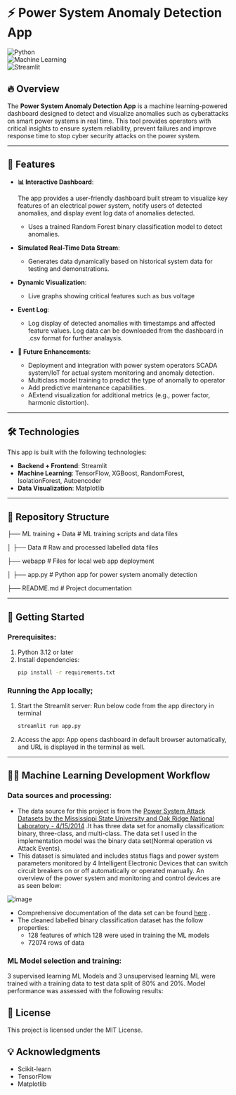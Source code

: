 # ⚡ Power System Anomaly Detection App

![Python](https://img.shields.io/badge/Python-3.12%2B-blue)  
![Machine Learning](https://img.shields.io/badge/Machine%20Learning-TensorFlow%2C%20RandomForest%2C%20SupportVectorMachine%2C%20Autoencoder-orange)  
![Streamlit](https://img.shields.io/badge/Streamlit+-success)  



## 🔥 Overview

The **Power System Anomaly Detection App** is a machine learning-powered dashboard designed to detect and visualize anomalies such as cyberattacks on smart power systems in real time. This tool provides operators with critical insights to ensure system reliability, prevent failures and improve response time to stop cyber security attacks on the power system.

---

## 🚀 Features
- **📊 Interactive Dashboard**:
  
  The app provides a user-friendly dashboard built stream to visualize key features of an electrical power system, notify users of detected anomalies, and display event log data of anomalies detected.
  - Uses a trained Random Forest binary classification model to detect anomalies.  
- **Simulated Real-Time Data Stream**:
  - Generates data dynamically based on historical system data for testing and demonstrations.
- **Dynamic Visualization**:
  - Live graphs showing critical features such as bus voltage  
- **Event Log**:
  - Log display of detected anomalies with timestamps and affected feature values. Log data can be downloaded from the dashboard in .csv format for further analaysis. 
- **🌟 Future Enhancements**:
  - Deployment and integration with power system operators SCADA system/IoT for actual system monitoring and anomaly detection.
  - Multiclass model training to predict the type of anomally to operator
  - Add predictive maintenance capabilities.
  - AExtend visualization for additional metrics (e.g., power factor, harmonic distortion).

---

## 🛠️ Technologies

This app is built with the following technologies:

- **Backend + Frontend**: Streamlit
- **Machine Learning**: TensorFlow, XGBoost, RandomForest, IsolationForest, Autoencoder
- **Data Visualization**: Matplotlib

---

## 📂 Repository Structure

├── ML training + Data        # ML training scripts and data files

│   ├── Data                  # Raw and processed labelled data files


├── webapp                    # Files for local web app deployment

│   ├── app.py                # Python app for power system anomally detection


├── README.md                 # Project documentation

---

## 🚀 Getting Started

### Prerequisites:
1. Python 3.12 or later
2. Install dependencies:
   ```bash
   pip install -r requirements.txt

### Running the App locally;
1. Start the Streamlit server: Run below code from the app directory in terminal
    ```bash
    streamlit run app.py

2. Access the app: App opens dashboard in default browser automatically, and URL is displayed in the terminal as well.

---

## 🧑‍💻 Machine Learning Development Workflow
### Data sources and processing:
- The data source for this project is from the [Power System Attack Datasets by the Mississippi State University and Oak Ridge National Laboratory - 4/15/2014](https://sites.google.com/a/uah.edu/tommy-morris-uah/ics-data-sets) .It has three data set for anomally classification: binary, three-class, and multi-class. The data set I used in the implementation model was the binary data set(Normal operation vs Attack Events).
- This dataset is simulated and includes status flags and power system parameters monitored by 4 Intelligent Electronic Devices that can switch circuit breakers on or off automatically or operated manually. An overview of the power system and monitoring and control devices are as seen below:
  
![image](https://github.com/user-attachments/assets/93f62811-387e-4a38-89af-f742c667eb39)
- Comprehensive documentation of the data set can be found [here](http://www.google.com/url?q=http%3A%2F%2Fwww.ece.uah.edu%2F~thm0009%2Ficsdatasets%2FPowerSystem_Dataset_README.pdf&sa=D&sntz=1&usg=AOvVaw3t-soxdA-27GPUSRG1JP_Q) .
- The cleaned labelled binary classification dataset has the follow properties:
  - 128 features of which 128 were used in training the ML models
  - 72074 rows of data  
### ML Model selection and training:
3 supervised learning ML Models and 3 unsupervised learning ML were trained with a training data to test data split of 80% and 20%. Model performance was assessed with the following results:



## 📄 License
This project is licensed under the MIT License.

## 💡 Acknowledgments
- Scikit-learn
- TensorFlow
- Matplotlib
